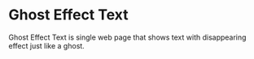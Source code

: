 # Ghost Effect Text

Ghost Effect Text is single web page that shows text with disappearing effect just like a ghost. 
